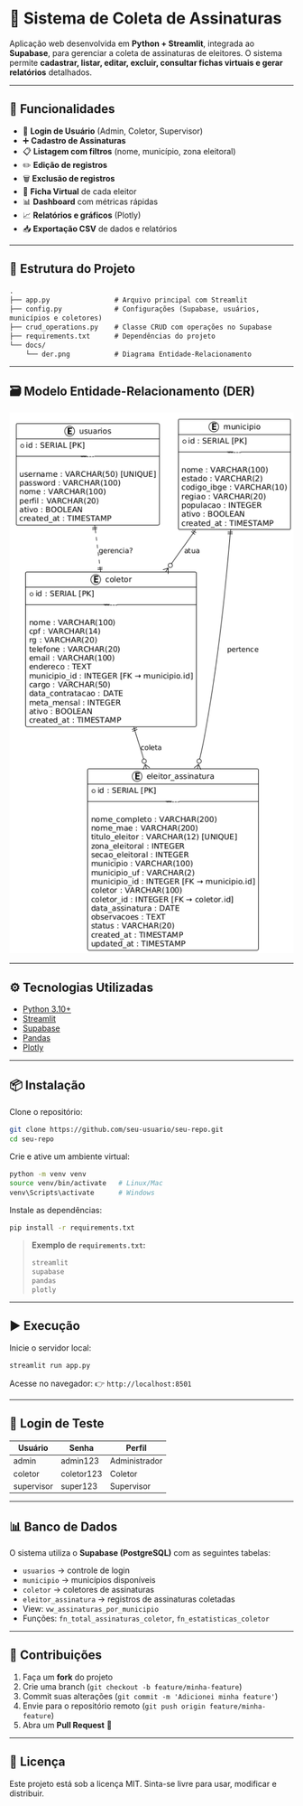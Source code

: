 # 📝 Sistema de Coleta de Assinaturas

Aplicação web desenvolvida em **Python + Streamlit**, integrada ao **Supabase**, para gerenciar a coleta de assinaturas de eleitores.
O sistema permite **cadastrar, listar, editar, excluir, consultar fichas virtuais e gerar relatórios** detalhados.

---

## 🚀 Funcionalidades

* 🔐 **Login de Usuário** (Admin, Coletor, Supervisor)
* ➕ **Cadastro de Assinaturas**
* 📋 **Listagem com filtros** (nome, município, zona eleitoral)
* ✏️ **Edição de registros**
* 🗑️ **Exclusão de registros**
* 🎫 **Ficha Virtual** de cada eleitor
* 📊 **Dashboard** com métricas rápidas
* 📈 **Relatórios e gráficos** (Plotly)
* 📥 **Exportação CSV** de dados e relatórios

---

## 📂 Estrutura do Projeto

```
.
├── app.py                # Arquivo principal com Streamlit
├── config.py             # Configurações (Supabase, usuários, municípios e coletores)
├── crud_operations.py    # Classe CRUD com operações no Supabase
├── requirements.txt      # Dependências do projeto
└── docs/
    └── der.png           # Diagrama Entidade-Relacionamento
```

---

## 🗃️ Modelo Entidade-Relacionamento (DER)

![DER do Sistema](https://raw.githubusercontent.com/JoaoPedroBalduino/Sistema_Coleta_de_Assinaturas/refs/heads/main/Modelo%20de%20Relacionamento.png)

---

## ⚙️ Tecnologias Utilizadas

* [Python 3.10+](https://www.python.org/)
* [Streamlit](https://streamlit.io/)
* [Supabase](https://supabase.com/)
* [Pandas](https://pandas.pydata.org/)
* [Plotly](https://plotly.com/python/)

---

## 📦 Instalação

Clone o repositório:

```bash
git clone https://github.com/seu-usuario/seu-repo.git
cd seu-repo
```

Crie e ative um ambiente virtual:

```bash
python -m venv venv
source venv/bin/activate   # Linux/Mac
venv\Scripts\activate      # Windows
```

Instale as dependências:

```bash
pip install -r requirements.txt
```

> **Exemplo de `requirements.txt`:**
>
> ```
> streamlit
> supabase
> pandas
> plotly
> ```

---

## ▶️ Execução

Inicie o servidor local:

```bash
streamlit run app.py
```

Acesse no navegador:
👉 `http://localhost:8501`

---

## 🔑 Login de Teste

| Usuário    | Senha      | Perfil        |
| ---------- | ---------- | ------------- |
| admin      | admin123   | Administrador |
| coletor    | coletor123 | Coletor       |
| supervisor | super123   | Supervisor    |

---

## 📊 Banco de Dados

O sistema utiliza o **Supabase (PostgreSQL)** com as seguintes tabelas:

* `usuarios` → controle de login
* `municipio` → municípios disponíveis
* `coletor` → coletores de assinaturas
* `eleitor_assinatura` → registros de assinaturas coletadas
* View: `vw_assinaturas_por_municipio`
* Funções: `fn_total_assinaturas_coletor`, `fn_estatisticas_coletor`

---

## 🤝 Contribuições

1. Faça um **fork** do projeto
2. Crie uma branch (`git checkout -b feature/minha-feature`)
3. Commit suas alterações (`git commit -m 'Adicionei minha feature'`)
4. Envie para o repositório remoto (`git push origin feature/minha-feature`)
5. Abra um **Pull Request** 🎉

---

## 📜 Licença

Este projeto está sob a licença MIT.
Sinta-se livre para usar, modificar e distribuir.

